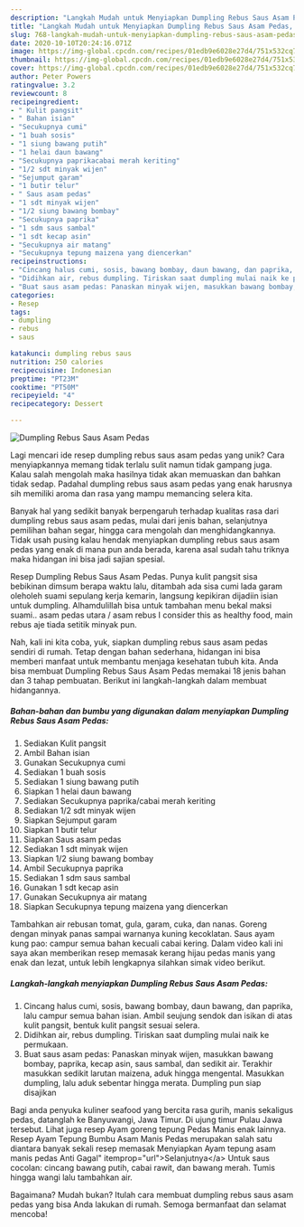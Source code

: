 ```yaml
---
description: "Langkah Mudah untuk Menyiapkan Dumpling Rebus Saus Asam Pedas, Sempurna"
title: "Langkah Mudah untuk Menyiapkan Dumpling Rebus Saus Asam Pedas, Sempurna"
slug: 768-langkah-mudah-untuk-menyiapkan-dumpling-rebus-saus-asam-pedas-sempurna
date: 2020-10-10T20:24:16.071Z
image: https://img-global.cpcdn.com/recipes/01edb9e6028e27d4/751x532cq70/dumpling-rebus-saus-asam-pedas-foto-resep-utama.jpg
thumbnail: https://img-global.cpcdn.com/recipes/01edb9e6028e27d4/751x532cq70/dumpling-rebus-saus-asam-pedas-foto-resep-utama.jpg
cover: https://img-global.cpcdn.com/recipes/01edb9e6028e27d4/751x532cq70/dumpling-rebus-saus-asam-pedas-foto-resep-utama.jpg
author: Peter Powers
ratingvalue: 3.2
reviewcount: 8
recipeingredient:
- " Kulit pangsit"
- " Bahan isian"
- "Secukupnya cumi"
- "1 buah sosis"
- "1 siung bawang putih"
- "1 helai daun bawang"
- "Secukupnya paprikacabai merah keriting"
- "1/2 sdt minyak wijen"
- "Sejumput garam"
- "1 butir telur"
- " Saus asam pedas"
- "1 sdt minyak wijen"
- "1/2 siung bawang bombay"
- "Secukupnya paprika"
- "1 sdm saus sambal"
- "1 sdt kecap asin"
- "Secukupnya air matang"
- "Secukupnya tepung maizena yang diencerkan"
recipeinstructions:
- "Cincang halus cumi, sosis, bawang bombay, daun bawang, dan paprika, lalu campur semua bahan isian. Ambil seujung sendok dan isikan di atas kulit pangsit, bentuk kulit pangsit sesuai selera."
- "Didihkan air, rebus dumpling. Tiriskan saat dumpling mulai naik ke permukaan."
- "Buat saus asam pedas: Panaskan minyak wijen, masukkan bawang bombay, paprika, kecap asin, saus sambal, dan sedikit air. Terakhir masukkan sedikit larutan maizena, aduk hingga mengental. Masukkan dumpling, lalu aduk sebentar hingga merata. Dumpling pun siap disajikan"
categories:
- Resep
tags:
- dumpling
- rebus
- saus

katakunci: dumpling rebus saus 
nutrition: 250 calories
recipecuisine: Indonesian
preptime: "PT23M"
cooktime: "PT50M"
recipeyield: "4"
recipecategory: Dessert

---
```



![Dumpling Rebus Saus Asam Pedas](https://img-global.cpcdn.com/recipes/01edb9e6028e27d4/751x532cq70/dumpling-rebus-saus-asam-pedas-foto-resep-utama.jpg)

Lagi mencari ide resep dumpling rebus saus asam pedas yang unik? Cara menyiapkannya memang tidak terlalu sulit namun tidak gampang juga. Kalau salah mengolah maka hasilnya tidak akan memuaskan dan bahkan tidak sedap. Padahal dumpling rebus saus asam pedas yang enak harusnya sih memiliki aroma dan rasa yang mampu memancing selera kita.

Banyak hal yang sedikit banyak berpengaruh terhadap kualitas rasa dari dumpling rebus saus asam pedas, mulai dari jenis bahan, selanjutnya pemilihan bahan segar, hingga cara mengolah dan menghidangkannya. Tidak usah pusing kalau hendak menyiapkan dumpling rebus saus asam pedas yang enak di mana pun anda berada, karena asal sudah tahu triknya maka hidangan ini bisa jadi sajian spesial.

Resep Dumpling Rebus Saus Asam Pedas. Punya kulit pangsit sisa bebikinan dimsum berapa waktu lalu, ditambah ada sisa cumi lada garam oleholeh suami sepulang kerja kemarin, langsung kepikiran dijadiin isian untuk dumpling. Alhamdulillah bisa untuk tambahan menu bekal maksi suami.. asam pedas utara / asam rebus I consider this as healthy food, main rebus aje tiada setitik minyak pun.


Nah, kali ini kita coba, yuk, siapkan dumpling rebus saus asam pedas sendiri di rumah. Tetap dengan bahan sederhana, hidangan ini bisa memberi manfaat untuk membantu menjaga kesehatan tubuh kita. Anda bisa membuat Dumpling Rebus Saus Asam Pedas memakai 18 jenis bahan dan 3 tahap pembuatan. Berikut ini langkah-langkah dalam membuat hidangannya.

<!--inarticleads1-->

##### Bahan-bahan dan bumbu yang digunakan dalam menyiapkan Dumpling Rebus Saus Asam Pedas:

1. Sediakan  Kulit pangsit
1. Ambil  Bahan isian
1. Gunakan Secukupnya cumi
1. Sediakan 1 buah sosis
1. Sediakan 1 siung bawang putih
1. Siapkan 1 helai daun bawang
1. Sediakan Secukupnya paprika/cabai merah keriting
1. Sediakan 1/2 sdt minyak wijen
1. Siapkan Sejumput garam
1. Siapkan 1 butir telur
1. Siapkan  Saus asam pedas
1. Sediakan 1 sdt minyak wijen
1. Siapkan 1/2 siung bawang bombay
1. Ambil Secukupnya paprika
1. Sediakan 1 sdm saus sambal
1. Gunakan 1 sdt kecap asin
1. Gunakan Secukupnya air matang
1. Siapkan Secukupnya tepung maizena yang diencerkan


Tambahkan air rebusan tomat, gula, garam, cuka, dan nanas. Goreng dengan minyak panas sampai warnanya kuning kecoklatan. Saus ayam kung pao: campur semua bahan kecuali cabai kering. Dalam video kali ini saya akan memberikan resep memasak kerang hijau pedas manis yang enak dan lezat, untuk lebih lengkapnya silahkan simak video berikut. 

<!--inarticleads2-->

##### Langkah-langkah menyiapkan Dumpling Rebus Saus Asam Pedas:

1. Cincang halus cumi, sosis, bawang bombay, daun bawang, dan paprika, lalu campur semua bahan isian. Ambil seujung sendok dan isikan di atas kulit pangsit, bentuk kulit pangsit sesuai selera.
1. Didihkan air, rebus dumpling. Tiriskan saat dumpling mulai naik ke permukaan.
1. Buat saus asam pedas: Panaskan minyak wijen, masukkan bawang bombay, paprika, kecap asin, saus sambal, dan sedikit air. Terakhir masukkan sedikit larutan maizena, aduk hingga mengental. Masukkan dumpling, lalu aduk sebentar hingga merata. Dumpling pun siap disajikan


Bagi anda penyuka kuliner seafood yang bercita rasa gurih, manis sekaligus pedas, datanglah ke Banyuwangi, Jawa Timur. Di ujung timur Pulau Jawa tersebut. Lihat juga resep Ayam goreng tepung Pedas Manis enak lainnya. Resep Ayam Tepung Bumbu Asam Manis Pedas merupakan salah satu diantara banyak sekali resep memasak Menyiapkan Ayam tepung asam manis pedas Anti Gagal&#34; itemprop=&#34;url&#34;&gt;Selanjutnya&lt;/a&gt; Untuk saus cocolan: cincang bawang putih, cabai rawit, dan bawang merah. Tumis hingga wangi lalu tambahkan air. 

Bagaimana? Mudah bukan? Itulah cara membuat dumpling rebus saus asam pedas yang bisa Anda lakukan di rumah. Semoga bermanfaat dan selamat mencoba!
